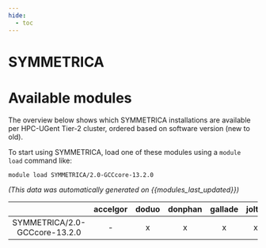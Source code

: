 ```yaml
---
hide:
  - toc
---
```


SYMMETRICA
==========

# Available modules


The overview below shows which SYMMETRICA installations are available per HPC-UGent Tier-2 cluster, ordered based on software version (new to old).

To start using SYMMETRICA, load one of these modules using a `module load` command like:

```shell
module load SYMMETRICA/2.0-GCCcore-13.2.0
```

*(This data was automatically generated on {{modules_last_updated}})*  

| |accelgor|doduo|donphan|gallade|joltik|litleo|shinx|
| :---: | :---: | :---: | :---: | :---: | :---: | :---: | :---: |
|SYMMETRICA/2.0-GCCcore-13.2.0|-|x|x|x|x|x|x|
